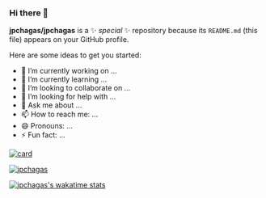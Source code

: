 ### Hi there 👋


**jpchagas/jpchagas** is a ✨ _special_ ✨ repository because its `README.md` (this file) appears on your GitHub profile.

Here are some ideas to get you started:

- 🔭 I’m currently working on ...
- 🌱 I’m currently learning ...
- 👯 I’m looking to collaborate on ...
- 🤔 I’m looking for help with ...
- 💬 Ask me about ...
- 📫 How to reach me: ...
- 😄 Pronouns: ...
- ⚡ Fun fact: ...

[![card](https://github-readme-stats.vercel.app/api?username=jpchagas&theme=default&show_icons=true)](https://github.com/anuraghazra/github-readme-stats)

[![jpchagas](https://github-readme-stats.vercel.app/api/top-langs/?username=jpchagas&hide=html&layout=compact&theme=default)](https://github.com/anuraghazra/github-readme-stats)

[![jpchagas's wakatime stats](https://github-readme-stats.vercel.app/api/wakatime?username=jpchagas)](https://github.com/anuraghazra/github-readme-stats)
